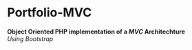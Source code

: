 # Portfolio-MVC

**Object Oriented PHP implementation of a *MVC* Architechture**  
*Using Bootstrap*
